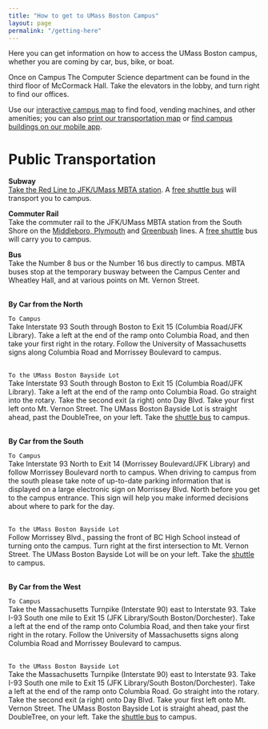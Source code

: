 ```yaml
---
title: "How to get to UMass Boston Campus"
layout: page
permalink: "/getting-here"
---
```


Here you can get information on how to access the UMass Boston campus, whether you are coming by car, bus, bike, or boat.

Once on Campus The Computer Science department can be found in the third floor of McCormack Hall. Take the elevators in the lobby, and turn right to find our offices.

Use our [interactive campus map](https://umb.edu/map) to find food, vending machines, and other amenities; you can also [print our transportation map](https://www.umb.edu/the_university/getting_here/parking/map) or [find campus buildings on our mobile app](https://umboston-prod.modolabs.net/default/).

# Public Transportation

**Subway** \
[Take the Red Line to JFK/UMass MBTA station](https://www.mbta.com/schedules/Red/line). A [free shuttle bus](https://www.umb.edu/the_university/getting_here/shuttle_bus_information) will transport you to campus.

**Commuter Rail** \
Take the commuter rail to the JFK/UMass MBTA station from the South Shore on the [Middleboro, Plymouth](https://www.mbta.com/schedules) and [Greenbush](https://www.mbta.com/alerts/subway#details) lines. A [free shuttle](https://www.umb.edu/the_university/getting_here/shuttle_bus_information) bus will carry you to campus.

**Bus** \
Take the Number 8 bus or the Number 16 bus directly to campus. MBTA buses stop at the temporary busway between the Campus Center and Wheatley Hall, and at various points on Mt. Vernon Street.

\
**By Car from the North**

`To Campus` \
Take Interstate 93 South through Boston to Exit 15 (Columbia Road/JFK Library). Take a left at the end of the ramp onto Columbia Road, and then take your first right in the rotary. Follow the University of Massachusetts signs along Columbia Road and Morrissey Boulevard to campus.

\
`To the UMass Boston Bayside Lot` \
Take Interstate 93 South through Boston to Exit 15 (Columbia Road/JFK Library). Take a left at the end of the ramp onto Columbia Road. Go straight into the rotary. Take the second exit (a right) onto Day Blvd. Take your first left onto Mt. Vernon Street. The UMass Boston Bayside Lot is straight ahead, past the DoubleTree, on your left. Take the [shuttle bus](https://www.umb.edu/the_university/getting_here/shuttle_bus_information) to campus.

\
**By Car from the South**

`To Campus` \
Take Interstate 93 North to Exit 14 (Morrissey Boulevard/JFK Library) and follow Morrissey Boulevard north to campus. When driving to campus from the south please take note of up-to-date parking information that is displayed on a large electronic sign on Morrissey Blvd. North before you get to the campus entrance. This sign will help you make informed decisions about where to park for the day.

\
`To the UMass Boston Bayside Lot` \
Follow Morrissey Blvd., passing the front of BC High School instead of turning onto the campus. Turn right at the first intersection to Mt. Vernon Street. The UMass Boston Bayside Lot will be on your left. Take the [shuttle](https://www.umb.edu/the_university/getting_here/shuttle_bus_information) to campus.

\
**By Car from the West**

`To Campus` \
Take the Massachusetts Turnpike (Interstate 90) east to Interstate 93. Take I-93 South one mile to Exit 15 (JFK Library/South Boston/Dorchester). Take a left at the end of the ramp onto Columbia Road, and then take your first right in the rotary. Follow the University of Massachusetts signs along Columbia Road and Morrissey Boulevard to campus.

\
`To the UMass Boston Bayside Lot` \
Take the Massachusetts Turnpike (Interstate 90) east to Interstate 93. Take I-93 South one mile to Exit 15 (JFK Library/South Boston/Dorchester). Take a left at the end of the ramp onto Columbia Road. Go straight into the rotary. Take the second exit (a right) onto Day Blvd. Take your first left onto Mt. Vernon Street. The UMass Boston Bayside Lot is straight ahead, past the DoubleTree, on your left. Take the [shuttle bus](https://www.umb.edu/the_university/getting_here/shuttle_bus_information) to campus.

